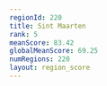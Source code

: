 ```yaml
---
regionId: 220
title: Sint Maarten
rank: 5
meanScore: 83.42
globalMeanScore: 69.25
numRegions: 220
layout: region_score
---
```

